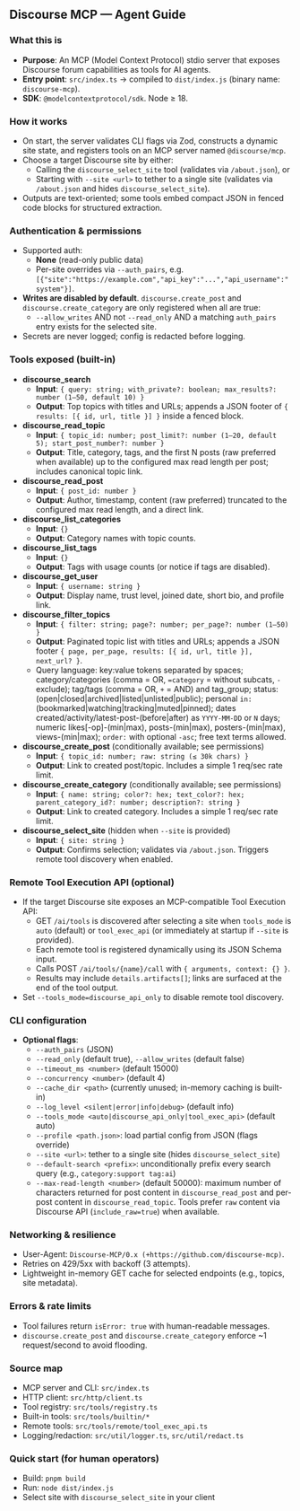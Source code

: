 ## Discourse MCP — Agent Guide

### What this is
- **Purpose**: An MCP (Model Context Protocol) stdio server that exposes Discourse forum capabilities as tools for AI agents.
- **Entry point**: `src/index.ts` → compiled to `dist/index.js` (binary name: `discourse-mcp`).
- **SDK**: `@modelcontextprotocol/sdk`. Node ≥ 18.

### How it works
- On start, the server validates CLI flags via Zod, constructs a dynamic site state, and registers tools on an MCP server named `@discourse/mcp`.
- Choose a target Discourse site by either:
  - Calling the `discourse_select_site` tool (validates via `/about.json`), or
  - Starting with `--site <url>` to tether to a single site (validates via `/about.json` and hides `discourse_select_site`).
- Outputs are text-oriented; some tools embed compact JSON in fenced code blocks for structured extraction.

### Authentication & permissions
- Supported auth:
  - **None** (read-only public data)
  - Per-site overrides via `--auth_pairs`, e.g. `[{"site":"https://example.com","api_key":"...","api_username":"system"}]`.
- **Writes are disabled by default**. `discourse.create_post` and `discourse.create_category` are only registered when all are true:
  - `--allow_writes` AND not `--read_only` AND a matching `auth_pairs` entry exists for the selected site.
- Secrets are never logged; config is redacted before logging.

### Tools exposed (built-in)
- **discourse_search**
  - **Input**: `{ query: string; with_private?: boolean; max_results?: number (1–50, default 10) }`
  - **Output**: Top topics with titles and URLs; appends a JSON footer of `{ results: [{ id, url, title }] }` inside a fenced block.
- **discourse_read_topic**
  - **Input**: `{ topic_id: number; post_limit?: number (1–20, default 5); start_post_number?: number }`
  - **Output**: Title, category, tags, and the first N posts (raw preferred when available) up to the configured max read length per post; includes canonical topic link.
- **discourse_read_post**
  - **Input**: `{ post_id: number }`
  - **Output**: Author, timestamp, content (raw preferred) truncated to the configured max read length, and a direct link.
- **discourse_list_categories**
  - **Input**: `{}`
  - **Output**: Category names with topic counts.
- **discourse_list_tags**
  - **Input**: `{}`
  - **Output**: Tags with usage counts (or notice if tags are disabled).
- **discourse_get_user**
  - **Input**: `{ username: string }`
  - **Output**: Display name, trust level, joined date, short bio, and profile link.
- **discourse_filter_topics**
  - **Input**: `{ filter: string; page?: number; per_page?: number (1–50) }`
  - **Output**: Paginated topic list with titles and URLs; appends a JSON footer `{ page, per_page, results: [{ id, url, title }], next_url? }`.
  - Query language: key:value tokens separated by spaces; category/categories (comma = OR, `=category` = without subcats, `-` exclude); tag/tags (comma = OR, `+` = AND) and tag_group; status:(open|closed|archived|listed|unlisted|public); personal `in:` (bookmarked|watching|tracking|muted|pinned); dates created/activity/latest-post-(before|after) as `YYYY-MM-DD` or `N` days; numeric likes[-op]-(min|max), posts-(min|max), posters-(min|max), views-(min|max); `order:` with optional `-asc`; free text terms allowed.
- **discourse_create_post** (conditionally available; see permissions)
  - **Input**: `{ topic_id: number; raw: string (≤ 30k chars) }`
  - **Output**: Link to created post/topic. Includes a simple 1 req/sec rate limit.
- **discourse_create_category** (conditionally available; see permissions)
  - **Input**: `{ name: string; color?: hex; text_color?: hex; parent_category_id?: number; description?: string }`
  - **Output**: Link to created category. Includes a simple 1 req/sec rate limit.
- **discourse_select_site** (hidden when `--site` is provided)
  - **Input**: `{ site: string }`
  - **Output**: Confirms selection; validates via `/about.json`. Triggers remote tool discovery when enabled.

### Remote Tool Execution API (optional)
- If the target Discourse site exposes an MCP-compatible Tool Execution API:
  - GET `/ai/tools` is discovered after selecting a site when `tools_mode` is `auto` (default) or `tool_exec_api` (or immediately at startup if `--site` is provided).
  - Each remote tool is registered dynamically using its JSON Schema input.
  - Calls POST `/ai/tools/{name}/call` with `{ arguments, context: {} }`.
  - Results may include `details.artifacts[]`; links are surfaced at the end of the tool output.
- Set `--tools_mode=discourse_api_only` to disable remote tool discovery.

### CLI configuration
- **Optional flags**:
  - `--auth_pairs` (JSON)
  - `--read_only` (default true), `--allow_writes` (default false)
  - `--timeout_ms <number>` (default 15000)
  - `--concurrency <number>` (default 4)
  - `--cache_dir <path>` (currently unused; in-memory caching is built-in)
  - `--log_level <silent|error|info|debug>` (default info)
  - `--tools_mode <auto|discourse_api_only|tool_exec_api>` (default auto)
  - `--profile <path.json>`: load partial config from JSON (flags override)
  - `--site <url>`: tether to a single site (hides `discourse_select_site`)
  - `--default-search <prefix>`: unconditionally prefix every search query (e.g., `category:support tag:ai`)
  - `--max-read-length <number>` (default 50000): maximum number of characters returned for post content in `discourse_read_post` and per-post content in `discourse_read_topic`. Tools prefer `raw` content via Discourse API (`include_raw=true`) when available.

### Networking & resilience
- User-Agent: `Discourse-MCP/0.x (+https://github.com/discourse-mcp)`.
- Retries on 429/5xx with backoff (3 attempts).
- Lightweight in-memory GET cache for selected endpoints (e.g., topics, site metadata).

### Errors & rate limits
- Tool failures return `isError: true` with human-readable messages.
- `discourse.create_post` and `discourse.create_category` enforce ~1 request/second to avoid flooding.

### Source map
- MCP server and CLI: `src/index.ts`
- HTTP client: `src/http/client.ts`
- Tool registry: `src/tools/registry.ts`
- Built-in tools: `src/tools/builtin/*`
- Remote tools: `src/tools/remote/tool_exec_api.ts`
- Logging/redaction: `src/util/logger.ts`, `src/util/redact.ts`

### Quick start (for human operators)
- Build: `pnpm build`
- Run: `node dist/index.js`
- Select site with `discourse_select_site` in your client
